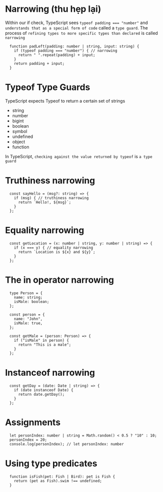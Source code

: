 # Narrowing (thu hẹp lại)

Within our if check, TypeScript sees `typeof padding === "number"` and `understands that as a special form of code` called a `type guard`. The process of `refining types to more specific types than declared` is called `narrowing`

```
  function padLeft(padding: number | string, input: string) {
    if (typeof padding === "number") { // narrowing
      return " ".repeat(padding) + input;
    }
    return padding + input;
  }
```

# Typeof Type Guards

TypeScript expects Typeof to return a certain set of strings

- string
- number
- bigint
- boolean
- symbol
- undefined
- object
- function

In TypeScript, `checking against the value returned by typeof` is `a type guard`

# Truthiness narrowing

```
  const sayHello = (msg?: string) => {
    if (msg) { // truthiness narrowing
      return `Hello!, ${msg}`;
    }
  };
```

# Equality narrowing

```
  const getLocation = (x: number | string, y: number | string) => {
    if (x === y) { // equality narrowing
      return `Location is ${x} and ${y}`;
    }
  };
```

# The in operator narrowing

```
  type Person = {
    name: string;
    isMale: boolean;
  };

  const person = {
    name: "John",
    isMale: true,
  };

  const getMale = (person: Person) => {
    if ("isMale" in person) {
      return "This is a male";
    }
  };
```

# Instanceof narrowing

```
  const getDay = (date: Date | string) => {
    if (date instanceof Date) {
      return date.getDay();
    }
  };
```

# Assignments

```
  let personIndex: number | string = Math.random() < 0.5 ? "10" : 10;
  personIndex = 20;
  console.log(personIndex); // let personIndex: number
```

# Using type predicates

```
  function isFish(pet: Fish | Bird): pet is Fish {
    return (pet as Fish).swim !== undefined;
  }
```
